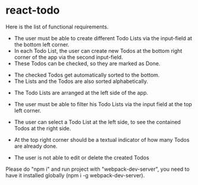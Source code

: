 # react-todo

Here is the list of functional requirements.
+ The user must be able to create different Todo Lists via the input-field at the bottom left corner.
+ In each Todo List, the user can create new Todos at the bottom right corner of the app via the second input-field.
+ These Todos can be checked, so they are marked as Done.
- The checked Todos get automatically sorted to the bottom.
- The Lists and the Todos are also sorted alphabetically.
+ The Todo Lists are arranged at the left side of the app.
- The user must be able to filter his Todo Lists via the input field at the top left corner.
+ The user can select a Todo List at the left side, to see the contained Todos at the right side.
- At the top right corner should be a textual indicator of how many Todos are already done.
+ The user is not able to edit or delete the created Todos

Please do "npm i" and run project with "webpack-dev-server", you need to have it installed globally (npm i -g webpack-dev-server).